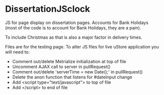 # DissertationJSclock

JS for page display on dissertation pages. Accounts for Bank Holidays (most of the code is to account for Bank Holidays, they are a pain).

To include Christmas as that is also a major factor in delivery times.


Files are for the testing page. To alter JS files for live uStore application you will need to:
* Comment out/delete Metrialize initialization at top of file
* Uncomment AJAX call to server in pullRequest()
* Comment out/delete 'serverTime = new Date();' in pullRequest()
* Delete the anon function that listens for #dateInput change
* Add \<script type="text/javascript"> to top of file
* Add \</script> to end of file

